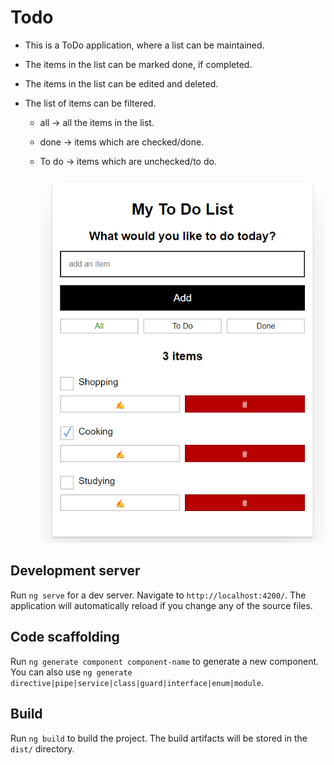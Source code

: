 # Todo

- This is a ToDo application, where a list can be maintained.
- The items in the list can be marked done, if completed.
- The items in the list can be edited and deleted.
- The list of items can be filtered.

  - all -> all the items in the list.
  - done -> items which are checked/done.
  - To do -> items which are unchecked/to do.

    ![Alt text](/public/App_preview.png "App Preview")

## Development server

Run `ng serve` for a dev server. Navigate to `http://localhost:4200/`. The application will automatically reload if you change any of the source files.

## Code scaffolding

Run `ng generate component component-name` to generate a new component. You can also use `ng generate directive|pipe|service|class|guard|interface|enum|module`.

## Build

Run `ng build` to build the project. The build artifacts will be stored in the `dist/` directory.
